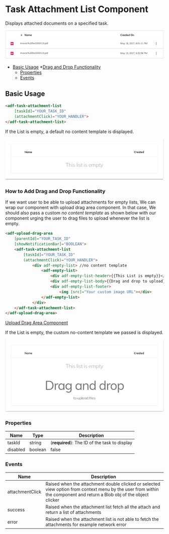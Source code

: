 # Task Attachment List Component

Displays attached documents on a specified task.

![task-attachment-list-sample](docassets/images/task-attachment-list.png)

<!-- markdown-toc start - Don't edit this section.  npm run toc to generate it-->

<!-- toc -->

- [Basic Usage](#basic-usage)
  *[Drag and Drop Functionality](#how-to-add-drag-and-drop-functionality)
  * [Properties](#properties)
  * [Events](#events)

<!-- tocstop -->

<!-- markdown-toc end -->

## Basic Usage

```html
<adf-task-attachment-list 
    [taskId]="YOUR_TASK_ID" 
    (attachmentClick)="YOUR_HANDLER">
</adf-task-attachment-list>
```
If the List is empty, a default no content template is displayed.

![default-no-content-template-sample](docassets/images/default-no-content-template.png)

### How to Add Drag and Drop Functionality

If we want user to be able to upload attachments for empty lists, We can wrap our component with upload drag area component. In that case, We should also pass a custom *no content template* as shown below with our component urging the user to drag files to upload whenever the list is empty.

```html
<adf-upload-drag-area
    [parentId]="YOUR_TASK_ID"
    [showNotificationBar]="BOOLEAN">
    <adf-task-attachment-list  
        [taskId]="YOUR_TASK_ID"
        (attachmentClick)="YOUR_HANDLER">
            <div adf-empty-list> //no content template
                <adf-empty-list>
                    <div adf-empty-list-header>{{This List is empty}}</div>
                    <div adf-empty-list-body>{{Drag and drop to upload}}</div>
                    <div adf-empty-list-footer>
                        <img [src]="Your custom image URL"></div> 
                </adf-empty-list>
            </div>
    </adf-task-attachment-list>
</adf-upload-drag-area>
```

[Upload Drag Area Component](./upload-drag-area.component.md)

If the List is empty, the custom no-content template we passed is displayed. 

![custom-no-content-drag-drop-template-sample](docassets/images/custom-no-content-drag-drop-template.png)

### Properties

| Name | Type | Description |
| --- | --- | --- |
| taskId | string | (**required**): The ID of the task to display |
| disabled | boolean | false | Disable/Enable read only mode for attachement list |

### Events

| Name | Description |
| --- | --- |
| attachmentClick | Raised when the attachment double clicked or selected view option from context menu by the user from within the component and return a Blob obj of the object clicker|
| success | Raised when the attachment list fetch all the attach and return a list of attachments |
| error | Raised when the attachment list is not able to fetch the attachments for example network error   |
